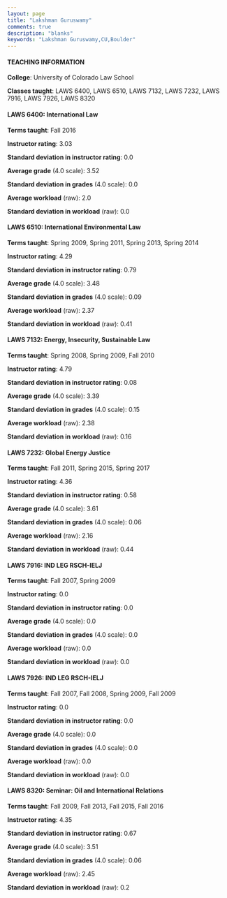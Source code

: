 ```yaml
---
layout: page
title: "Lakshman Guruswamy" 
comments: true
description: "blanks"
keywords: "Lakshman Guruswamy,CU,Boulder"
---
```

<head>
<script src="https://ajax.googleapis.com/ajax/libs/jquery/2.1.3/jquery.min.js"></script>
<script src="https://dl.dropboxusercontent.com/s/pc42nxpaw1ea4o9/highcharts.js?dl=0"></script>
<!-- <script src="../assets/js/highcharts.js"></script> -->
<style type="text/css">@font-face {
	font-family: "Bebas Neue";
	src: url(https://www.filehosting.org/file/details/544349/BebasNeue Regular.otf) format("opentype");
	}
	h1.Bebas { 
		font-family: "Bebas Neue", Verdana, Tahoma;
	}
</style>
</head>
	   
#### TEACHING INFORMATION

**College**: University of Colorado Law School

**Classes taught**: LAWS 6400, LAWS 6510, LAWS 7132, LAWS 7232, LAWS 7916, LAWS 7926, LAWS 8320

#### LAWS 6400: International Law

**Terms taught**: Fall 2016

**Instructor rating**: 3.03

**Standard deviation in instructor rating**: 0.0

**Average grade** (4.0 scale): 3.52

**Standard deviation in grades** (4.0 scale): 0.0

**Average workload** (raw): 2.0

**Standard deviation in workload** (raw): 0.0

#### LAWS 6510: International Environmental Law

**Terms taught**: Spring 2009, Spring 2011, Spring 2013, Spring 2014

**Instructor rating**: 4.29

**Standard deviation in instructor rating**: 0.79

**Average grade** (4.0 scale): 3.48

**Standard deviation in grades** (4.0 scale): 0.09

**Average workload** (raw): 2.37

**Standard deviation in workload** (raw): 0.41

#### LAWS 7132: Energy, Insecurity, Sustainable Law

**Terms taught**: Spring 2008, Spring 2009, Fall 2010

**Instructor rating**: 4.79

**Standard deviation in instructor rating**: 0.08

**Average grade** (4.0 scale): 3.39

**Standard deviation in grades** (4.0 scale): 0.15

**Average workload** (raw): 2.38

**Standard deviation in workload** (raw): 0.16

#### LAWS 7232: Global Energy Justice

**Terms taught**: Fall 2011, Spring 2015, Spring 2017

**Instructor rating**: 4.36

**Standard deviation in instructor rating**: 0.58

**Average grade** (4.0 scale): 3.61

**Standard deviation in grades** (4.0 scale): 0.06

**Average workload** (raw): 2.16

**Standard deviation in workload** (raw): 0.44

#### LAWS 7916: IND LEG RSCH-IELJ

**Terms taught**: Fall 2007, Spring 2009

**Instructor rating**: 0.0

**Standard deviation in instructor rating**: 0.0

**Average grade** (4.0 scale): 0.0

**Standard deviation in grades** (4.0 scale): 0.0

**Average workload** (raw): 0.0

**Standard deviation in workload** (raw): 0.0

#### LAWS 7926: IND LEG RSCH-IELJ

**Terms taught**: Fall 2007, Fall 2008, Spring 2009, Fall 2009

**Instructor rating**: 0.0

**Standard deviation in instructor rating**: 0.0

**Average grade** (4.0 scale): 0.0

**Standard deviation in grades** (4.0 scale): 0.0

**Average workload** (raw): 0.0

**Standard deviation in workload** (raw): 0.0

#### LAWS 8320: Seminar: Oil and International Relations

**Terms taught**: Fall 2009, Fall 2013, Fall 2015, Fall 2016

**Instructor rating**: 4.35

**Standard deviation in instructor rating**: 0.67

**Average grade** (4.0 scale): 3.51

**Standard deviation in grades** (4.0 scale): 0.06

**Average workload** (raw): 2.45

**Standard deviation in workload** (raw): 0.2

